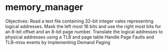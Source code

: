 # memory_manager
Objectives:
Read a text file containing 32-bit integer vales representing logical addresses.
Mask the left most 16 bits and use the right most bits for an 8-bit offset and an 8-bit page
number.
Translate the logical addresses to physical addresses using a TLB and page table
Handle Page Faults and TLB-miss events by implementing Demand Paging
